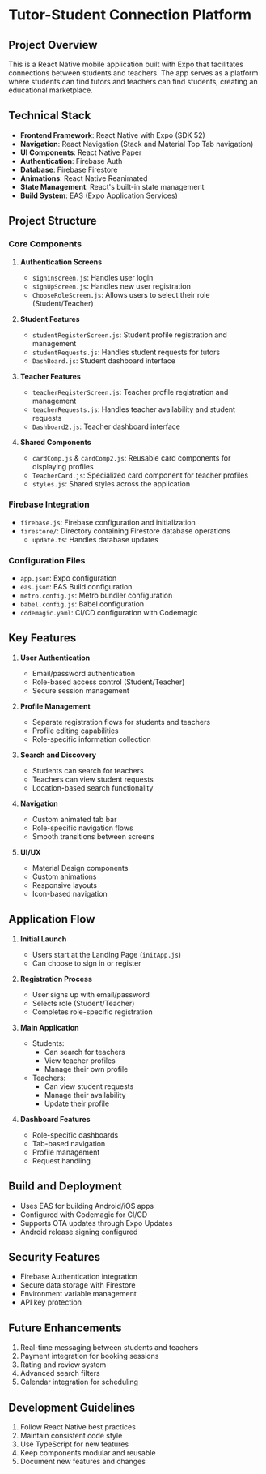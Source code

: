 # Tutor-Student Connection Platform

## Project Overview
This is a React Native mobile application built with Expo that facilitates connections between students and teachers. The app serves as a platform where students can find tutors and teachers can find students, creating an educational marketplace.

## Technical Stack
- **Frontend Framework**: React Native with Expo (SDK 52)
- **Navigation**: React Navigation (Stack and Material Top Tab navigation)
- **UI Components**: React Native Paper
- **Authentication**: Firebase Auth
- **Database**: Firebase Firestore
- **Animations**: React Native Reanimated
- **State Management**: React's built-in state management
- **Build System**: EAS (Expo Application Services)

## Project Structure

### Core Components

1. **Authentication Screens**
   - `signinscreen.js`: Handles user login
   - `signUpScreen.js`: Handles new user registration
   - `ChooseRoleScreen.js`: Allows users to select their role (Student/Teacher)

2. **Student Features**
   - `studentRegisterScreen.js`: Student profile registration and management
   - `studentRequests.js`: Handles student requests for tutors
   - `DashBoard.js`: Student dashboard interface

3. **Teacher Features**
   - `teacherRegisterScreen.js`: Teacher profile registration and management
   - `teacherRequests.js`: Handles teacher availability and student requests
   - `Dashboard2.js`: Teacher dashboard interface

4. **Shared Components**
   - `cardComp.js` & `cardComp2.js`: Reusable card components for displaying profiles
   - `TeacherCard.js`: Specialized card component for teacher profiles
   - `styles.js`: Shared styles across the application

### Firebase Integration
- `firebase.js`: Firebase configuration and initialization
- `firestore/`: Directory containing Firestore database operations
  - `update.ts`: Handles database updates

### Configuration Files
- `app.json`: Expo configuration
- `eas.json`: EAS Build configuration
- `metro.config.js`: Metro bundler configuration
- `babel.config.js`: Babel configuration
- `codemagic.yaml`: CI/CD configuration with Codemagic

## Key Features

1. **User Authentication**
   - Email/password authentication
   - Role-based access control (Student/Teacher)
   - Secure session management

2. **Profile Management**
   - Separate registration flows for students and teachers
   - Profile editing capabilities
   - Role-specific information collection

3. **Search and Discovery**
   - Students can search for teachers
   - Teachers can view student requests
   - Location-based search functionality

4. **Navigation**
   - Custom animated tab bar
   - Role-specific navigation flows
   - Smooth transitions between screens

5. **UI/UX**
   - Material Design components
   - Custom animations
   - Responsive layouts
   - Icon-based navigation

## Application Flow

1. **Initial Launch**
   - Users start at the Landing Page (`initApp.js`)
   - Can choose to sign in or register

2. **Registration Process**
   - User signs up with email/password
   - Selects role (Student/Teacher)
   - Completes role-specific registration

3. **Main Application**
   - Students:
     - Can search for teachers
     - View teacher profiles
     - Manage their own profile
   - Teachers:
     - Can view student requests
     - Manage their availability
     - Update their profile

4. **Dashboard Features**
   - Role-specific dashboards
   - Tab-based navigation
   - Profile management
   - Request handling

## Build and Deployment

- Uses EAS for building Android/iOS apps
- Configured with Codemagic for CI/CD
- Supports OTA updates through Expo Updates
- Android release signing configured

## Security Features

- Firebase Authentication integration
- Secure data storage with Firestore
- Environment variable management
- API key protection

## Future Enhancements

1. Real-time messaging between students and teachers
2. Payment integration for booking sessions
3. Rating and review system
4. Advanced search filters
5. Calendar integration for scheduling

## Development Guidelines

1. Follow React Native best practices
2. Maintain consistent code style
3. Use TypeScript for new features
4. Keep components modular and reusable
5. Document new features and changes 